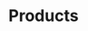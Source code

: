 ---
featured_image: 09808bb4-94d6-4625-b856-a085f42163cb.jpg
title: Products
#type: gallery
sort_by: Date
weight: 2
---